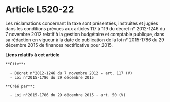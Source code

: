 # Article L520-22

Les réclamations concernant la taxe sont présentées, instruites et jugées dans les conditions prévues aux articles 117 à 119
du décret n° 2012-1246 du 7 novembre 2012 relatif à la gestion budgétaire et comptable publique, dans sa rédaction en vigueur
à la date de publication de la loi n° 2015-1786 du 29 décembre 2015 de finances rectificative pour 2015.

**Liens relatifs à cet article**

	**Cite**:

	  - Décret n°2012-1246 du 7 novembre 2012 - art. 117 (V)
	  - Loi n°2015-1786 du 29 décembre 2015

	**Créé par**:

	  - Loi n°2015-1786 du 29 décembre 2015 - art. 50 (V)
